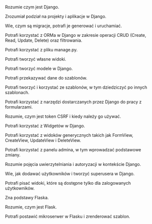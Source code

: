  Rozumie czym jest Django.
 
 Zrozumiał podział na projekty i aplikacje w Django.

 Wie, czym są migracje, potrafi je generować i uruchamiać.

 Potrafi korzystać z ORMa w Django w zakresie operacji CRUD (Create, Read, Update, Delete) oraz filtrowania.

 Potrafi korzystać z pliku manage.py.

 Potrafi tworzyć własne widoki.

 Potrafi tworzyć modele w Django.

 Potrafi przekazywać dane do szablonów.

 Potrafi tworzyć i korzystać ze szablonów, w tym dziedziczyć po innych szablonach.

 Potrafi korzystać z narzędzi dostarczanych przez Django do pracy z formularzami.

 Rozumie, czym jest token CSRF i kiedy należy go używać.

 Potrafi korzystać z Widgetów w Django.

 Potrafi korzystać z widoków generycznych takich jak FormView, CreateView, UpdateView i DeleteView.

 Potrafi korzystać z panelu admina, w tym wprowadzać podstawowe zmiany.

 Rozumie pojęcia uwierzytelniania i autoryzacji w kontekście Django.

 Wie, jak dodawać użytkowników i tworzyć superusera w Django.

 Potrafi pisać widoki, które są dostępne tylko dla zalogowanych użytkowników.

 Zna podstawy Flaska.

 Rozumie, czym jest Flask.

 Potrafi postawić mikroserwer w Flasku i zrenderować szablon.